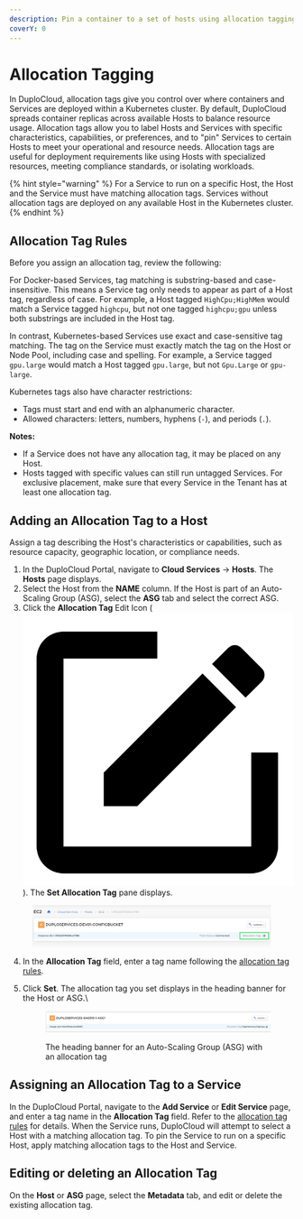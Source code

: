 ```yaml
---
description: Pin a container to a set of hosts using allocation tagging
coverY: 0
---
```


# Allocation Tagging

In DuploCloud, allocation tags give you control over where containers and Services are deployed within a Kubernetes cluster. By default, DuploCloud spreads container replicas across available Hosts to balance resource usage. Allocation tags allow you to label Hosts and Services with specific characteristics, capabilities, or preferences, and to "pin" Services to certain Hosts to meet your operational and resource needs. Allocation tags are useful for deployment requirements like using Hosts with specialized resources, meeting compliance standards, or isolating workloads.

{% hint style="warning" %}
For a Service to run on a specific Host, the Host and the Service must have matching allocation tags. Services without allocation tags are deployed on any available Host in the Kubernetes cluster.&#x20;
{% endhint %}

## **Allocation Tag Rules**

Before you assign an allocation tag, review the following:

For Docker-based Services, tag matching is substring-based and case-insensitive. This means a Service tag only needs to appear as part of a Host tag, regardless of case. For example, a Host tagged `HighCpu;HighMem` would match a Service tagged `highcpu`, but not one tagged `highcpu;gpu` unless both substrings are included in the Host tag.

In contrast, Kubernetes-based Services use exact and case-sensitive tag matching. The tag on the Service must exactly match the tag on the Host or Node Pool, including case and spelling. For example, a Service tagged `gpu.large` would match a Host tagged `gpu.large`, but not `Gpu.Large` or `gpu-large`.

Kubernetes tags also have character restrictions:

* Tags must start and end with an alphanumeric character.
* Allowed characters: letters, numbers, hyphens (`-`), and periods (`.`).

**Notes:**

* If a Service does not have any allocation tag, it may be placed on any Host.
* Hosts tagged with specific values can still run untagged Services. For exclusive placement, make sure that every Service in the Tenant has at least one allocation tag.

## Adding an Allocation Tag to a Host

Assign a tag describing the Host's characteristics or capabilities, such as resource capacity, geographic location, or compliance needs.&#x20;

1. In the DuploCloud Portal, navigate to **Cloud Services** -> **Hosts**. The **Hosts** page displays.
2. Select the Host from the **NAME** column. If the Host is part of an Auto-Scaling Group (ASG), select the **ASG** tab and select the correct ASG.
3. Click the **Allocation Tag** Edit Icon ( <img src="../../../.gitbook/assets/square_edit_icon (6).png" alt="" data-size="line">). The **Set Allocation Tag** pane displays.

<figure><img src="../../../.gitbook/assets/screenshot-nimbusweb.me-2024.02.20-15_29_49.png" alt=""><figcaption></figcaption></figure>

4. In the **Allocation Tag** field, enter a tag name following the [allocation tag rules](creating-advanced-functions.md#allocation-tag-rules).&#x20;
5.  Click **Set**. The allocation tag you set displays in the heading banner for the Host or ASG.\


    <figure><img src="../../../.gitbook/assets/AT2.png" alt=""><figcaption><p>The heading banner for an Auto-Scaling Group (ASG) with an allocation tag</p></figcaption></figure>

## Assigning an Allocation Tag to a Service

In the DuploCloud Portal, navigate to the **Add Service** or **Edit Service** page, and enter a tag name in the **Allocation Tag** field. Refer to the [allocation tag rules](creating-advanced-functions.md#allocation-tag-rules) for details. When the Service runs, DuploCloud will attempt to select a Host with a matching allocation tag. To pin the Service to run on a specific Host, apply matching allocation tags to the Host and Service.&#x20;

## Editing or deleting an Allocation Tag

On the **Host** or **ASG** page, select the **Metadata** tab, and edit or delete the existing allocation tag.

